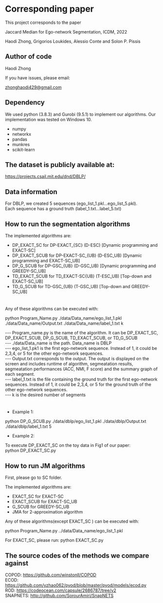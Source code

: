 # Corresponding paper
This project corresponds to the paper

Jaccard Median for Ego-network Segmentation, ICDM, 2022

Haodi Zhong, Grigorios Loukides, Alessio Conte and Solon P. Pissis

## Author of code

Haodi Zhong

If you have issues, please email:

zhonghaodi429@gmail.com

## Dependency


We used python (3.8.3) and  Gurobi (9.5.1) to implement our algorithms. Our implementation was tested on Windows 10.

- numpy
- networkx 
- pandas 
- munkres
- scikit-learn

## The dataset is publicly available at:

https://projects.csail.mit.edu/dnd/DBLP/ 

## Data information

For DBLP, we created 5 sequences (ego_list_1.pkl...ego_list_5.pkl). \
Each sequence has a ground truth (label_1.txt...label_5.txt) 

## How to run the segmentation algorithms

The implemented algorithms are: 

* DP_EXACT_SC for DP-EXACT_{SC} (D-ESC)	      [Dynamic programming and EXACT-SC] 	
* DP_EXACT_SCUB for DP-EXACT-SC_{UB} (D-ESC_UB) [Dynamic programming and EXACT-SC_UB] 
* DP_G_SCUB for DP-GSC_{UB} (D-GSC_UB)	      [Dynamic programming and GREEDY-SC_UB] 	 
* TD_EXACT_SCUB for TD_EXACT-SC{UB} (T-ESC_UB)  [Top-down and EXACT-SC_UB] 	 
* TD_G_SCUB for TD-GSC_{UB} (T-GSC_UB)          [Top-down and GREEDY-SC_UB]	


#

Any of these algorithms can be executed with: 	 
	 
python Program_Name.py ./data/Data_name/ego_list_1.pkl ./data/Data_name/Output.txt  ./data/Data_name/label_1.txt k	 

--- Program_name.py is the name of the algorithm. It can be DP_EXACT_SC, DP_EXACT_SCUB, DP_G_SCUB, TD_EXACT_SCUB, or TD_G_SCUB	 \
--- ./data/Data_name is the path. Data_name is DBLP	 \
--- ego_list_1.pk1 is the first ego-network sequence. Instead of 1, it could be 2,3,4, or 5 for the other ego-network sequences.	 \
--- Output.txt corresponds to the output. The output is displayed on the screen and includes runtime of algorithm, segmeatation results, segmeatation performances (ACC, NMI, F score) and the summary graph of each segment. 	 \
--- label_1.txt is the file containing the ground truth for the first ego-network sequences. Instead of 1, it could be 2,3,4, or 5 for the ground truth of the other ego-network sequences.	 \
--- k is the desired number of segments	 

#

* Example 1:	 

python DP_G_SCUB.py ./data/dblp/ego_list_1.pkl ./data/dblp/Output.txt  ./data/dblp/label_1.txt 5	 
	 
* Example 2: 	 

To execute DP_EXACT_SC on the toy data in Fig1 of our paper:	 \
python DP_EXACT_SC.py 	 

## How to run JM algorithms

First, please go to SC folder.

The implemented algorithms are:

* EXACT_SC for EXACT-SC  
* EXACT_SCUB for EXACT-SC_UB
* G_SCUB for GREEDY-SC_UB
* JMA for 2-approximation algorithm 

Any of these algorithms(except EXACT_SC ) can be executed with: 

python Program_Name.py ../data/Data_name/ego_list_1.pkl 

For EXACT_SC, please run:
python EXACT_SC.py

## The source codes of the methods we compare against

COPOD: https://github.com/winstonll/COPOD \
ECOD: https://github.com/yzhao062/pyod/blob/master/pyod/models/ecod.py \
ROD: https://codeocean.com/capsule/2686787/tree/v2 \
SNAPNETS: http://github.com/SorourAmiri/SnapNETS 
